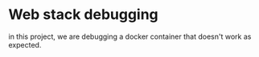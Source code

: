 # Web stack debugging

in this project, we are debugging a docker container that doesn't work as expected.

